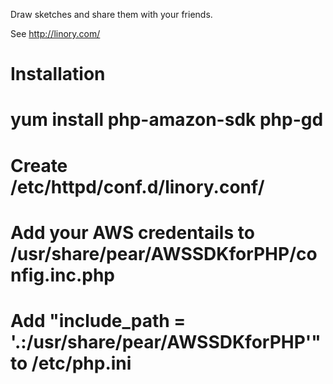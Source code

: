 Draw sketches and share them with your friends.

See http://linory.com/


Installation
============

# yum install php-amazon-sdk php-gd
# Create /etc/httpd/conf.d/linory.conf/
# Add your AWS credentails to /usr/share/pear/AWSSDKforPHP/config.inc.php
# Add "include_path = '.:/usr/share/pear/AWSSDKforPHP'" to /etc/php.ini
